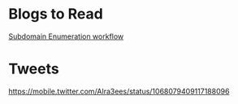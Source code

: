 # Blogs to Read 

[ Subdomain Enumeration workflow ](https://0xpatrik.com/subdomain-enumeration-2019/)

# Tweets

https://mobile.twitter.com/Alra3ees/status/1068079409117188096
